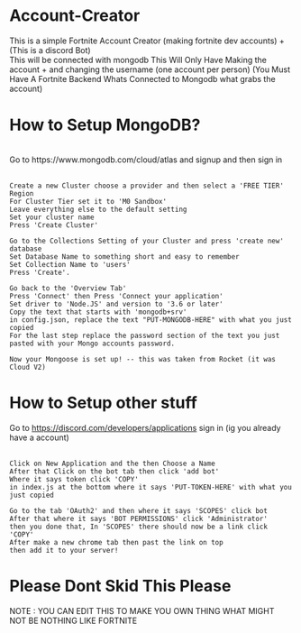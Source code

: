# Account-Creator
This is a simple Fortnite Account Creator (making fortnite dev accounts) + (This is a discord Bot)
<br>
This will be connected with mongodb
This Will Only Have Making the account + and changing the username (one account per person)
(You Must Have A Fortnite Backend Whats Connected to Mongodb what grabs the account)
# How to Setup MongoDB?
<br>
Go to https://www.mongodb.com/cloud/atlas and signup and then sign in 
<br><br>

	Create a new Cluster choose a provider and then select a 'FREE TIER' Region 
	For Cluster Tier set it to 'M0 Sandbox'
	Leave everything else to the default setting 
	Set your cluster name 
	Press 'Create Cluster'
  
	Go to the Collections Setting of your Cluster and press 'create new' database 
	Set Database Name to something short and easy to remember 
	Set Collection Name to 'users'
	Press 'Create'. 
	 
	Go back to the 'Overview Tab' 
	Press 'Connect' then Press 'Connect your application' 
	Set driver to 'Node.JS' and version to '3.6 or later'
	Copy the text that starts with 'mongodb+srv'
	in config.json, replace the text "PUT-MONGODB-HERE" with what you just copied 
	For the last step replace the password section of the text you just pasted with your Mongo accounts password.
	 
	Now your Mongoose is set up! -- this was taken from Rocket (it was Cloud V2) 

# How to Setup other stuff
Go to https://discord.com/developers/applications sign in (ig you already have a account)
<br><br>

	Click on New Application and the then Choose a Name
	After that Click on the bot tab then click 'add bot'
	Where it says token click 'COPY'
	in index.js at the bottom where it says 'PUT-TOKEN-HERE' with what you just copied
	
	Go to the tab 'OAuth2' and then where it says 'SCOPES' click bot
	After that where it says 'BOT PERMISSIONS' click 'Administrator'
	then you done that, In 'SCOPES' there should now be a link click 'COPY'
	After make a new chrome tab then past the link on top 
	then add it to your server!
	
	
# Please Dont Skid This Please

NOTE : YOU CAN EDIT THIS TO MAKE YOU OWN THING WHAT MIGHT NOT BE NOTHING LIKE FORTNITE
